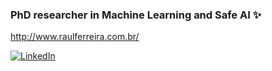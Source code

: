 ### PhD researcher in Machine Learning and Safe AI ✨

http://www.raulferreira.com.br/

[![LinkedIn](https://img.shields.io/static/v1?label=LinkedIn&message=%20&color=blue&logo=LinkedIn&style=flat-square&logoColor=white)](https://www.linkedin.com/in/raulsenaferreira)
